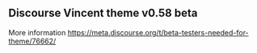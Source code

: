 ## Discourse Vincent theme v0.58 beta
 
More information https://meta.discourse.org/t/beta-testers-needed-for-theme/76662/
